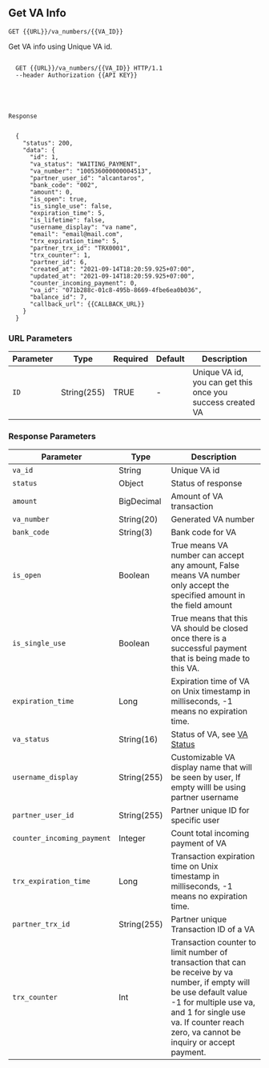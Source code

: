 ## Get VA Info
<p><api><code>GET {{URL}}/va_numbers/{{VA_ID}}</code></api></p>
<p>Get VA info using Unique VA id.</p>

<div class="highlight"><pre class="highlight"><code>
  <span class="nf">GET</span> <span class="nn">{{URL}}/va_numbers/{{VA_ID}}</span> <span class="kr">HTTP</span><span class="o">/</span><span class="m">1.1</span>
  <span class="s2">--header</span> <span class="nf">Authorization</span> <span class="s2">{{API KEY}}</span> 

  <br>
  <p class="n">Response</p>
  <span class="p">{</span>
    <span class="nt">&#34;status&#34;</span><span class="p">:</span> <span class="mi">200</span><span class="p">,</span>
    <span class="nt">&#34;data&#34;</span><span class="p">:</span> <span class="p">{</span>
      <span class="nt">&#34;id&#34;</span><span class="p">:</span> <span class="mi">1</span><span class="p">,</span>
      <span class="nt">&#34;va_status&#34;</span><span class="p">:</span> <span class="s2">&#34;WAITING_PAYMENT&#34;</span><span class="p">,</span>
      <span class="nt">&#34;va_number&#34;</span><span class="p">:</span> <span class="s2">&#34;100536000000004513&#34;</span><span class="p">,</span>
      <span class="nt">&#34;partner_user_id&#34;</span><span class="p">:</span> <span class="s2">&#34;alcantaros&#34;</span><span class="p">,</span>
      <span class="nt">&#34;bank_code&#34;</span><span class="p">:</span> <span class="s2">&#34;002&#34;</span><span class="p">,</span>
      <span class="nt">&#34;amount&#34;</span><span class="p">:</span> <span class="mi">0</span><span class="p">,</span>
      <span class="nt">&#34;is_open&#34;</span><span class="p">:</span> <span class="kc">true</span><span class="p">,</span>
      <span class="nt">&#34;is_single_use&#34;</span><span class="p">:</span> <span class="kc">false</span><span class="p">,</span>
      <span class="nt">&#34;expiration_time&#34;</span><span class="p">:</span> <span class="mi">5</span><span class="p">,</span>
      <span class="nt">&#34;is_lifetime&#34;</span><span class="p">:</span> <span class="kc">false</span><span class="p">,</span>
      <span class="nt">&#34;username_display&#34;</span><span class="p">:</span> <span class="s2">&#34;va name&#34;</span><span class="p">,</span>
      <span class="nt">&#34;email&#34;</span><span class="p">:</span> <span class="s2">&#34;email@mail.com&#34;</span><span class="p">,</span>
      <span class="nt">&#34;trx_expiration_time&#34;</span><span class="p">:</span> <span class="mi">5</span><span class="p">,</span>
      <span class="nt">&#34;partner_trx_id&#34;</span><span class="p">:</span> <span class="s2">&#34;TRX0001&#34;</span><span class="p">,</span>
      <span class="nt">&#34;trx_counter&#34;</span><span class="p">:</span> <span class="mi">1</span><span class="p">,</span>
      <span class="nt">&#34;partner_id&#34;</span><span class="p">:</span> <span class="mi">6</span><span class="p">,</span>
      <span class="nt">&#34;created_at&#34;</span><span class="p">:</span> <span class="s2">&#34;2021-09-14T18:20:59.925+07:00&#34;</span><span class="p">,</span>
      <span class="nt">&#34;updated_at&#34;</span><span class="p">:</span> <span class="s2">&#34;2021-09-14T18:20:59.925+07:00&#34;</span><span class="p">,</span>
      <span class="nt">&#34;counter_incoming_payment&#34;</span><span class="p">:</span> <span class="kc">0</span><span class="p">,</span>
      <span class="nt">&#34;va_id&#34;</span><span class="p">:</span> <span class="s2">&#34;071b288c-01c8-495b-8669-4fbe6ea0b036&#34;</span><span class="p">,</span>
      <span class="nt">&#34;balance_id&#34;</span><span class="p">:</span> <span class="mi">7</span><span class="p">,</span>
      <span class="nt">&#34;callback_url&#34;</span><span class="p">:</span> <span class="kc">{{CALLBACK_URL}}</span>
    <span class="p">}</span>
  <span class="p">}</span>
</span></code></pre></div>
<h3 id="url-parameters-get-va-info" type="normal">URL Parameters</h3>
<table><thead>
<tr>
<th>Parameter</th>
<th>Type</th>
<th>Required</th>
<th>Default</th>
<th>Description</th>
</tr>
</thead><tbody>
<tr>
<td><api><code>ID</code></api></td>
<td>String(255)</td>
<td>TRUE</td>
<td>-</td>
<td>Unique VA id, you can get this once you success created VA</td>
</tr>
</tbody></table>
<h3 id="response-parameters-get-va-info" type="normal">Response Parameters</h3>
<table><thead>
<tr>
<th>Parameter</th>
<th>Type</th>
<th>Description</th>
</tr>
</thead><tbody>
<tr>
<td><api><code>va_id</code></api></td>
<td>String</td>
<td>Unique VA id</td>
</tr>
<tr>
<td><api><code>status</code></api></td>
<td>Object</td>
<td>Status of response</code></td>
</tr>
<tr>
<td><api><code>amount</code></api></td>
<td>BigDecimal</td>
<td>Amount of VA transaction</td>
</tr>
<tr>
<td><api><code>va_number</code></api></td>
<td>String(20)</td>
<td>Generated VA number</td>
</tr>
<tr>
<td><api><code>bank_code</code></api></td>
<td>String(3)</td>
<td>Bank code for VA</td>
</tr>
<!-- <tr>
<td><api><code>bank_name</code></api></td>
<td>String(10)</td>
<td>Bank name of the VA</td>
</tr> -->
<tr>
<td><api><code>is_open</code></api></td>
<td>Boolean</td>
<td>True means VA number can accept any amount, False means VA number only accept the specified amount in the field amount</td>
</tr>
<tr>
<td><api><code>is_single_use</code></api></td>
<td>Boolean</td>
<td>True means that this VA should be closed once there is a successful payment that is being made to this VA.</td>
</tr>
<tr>
<td><api><code>expiration_time</code></api></td>
<td>Long</td>
<td>Expiration time of VA on Unix timestamp in milliseconds, -1 means no expiration time.</td>
</tr>
<tr>
<td><api><code>va_status</code></api></td>
<td>String(16)</td>
<td>Status of VA, see <a href="#static-va-status">VA Status</a></td>
</tr>
<tr>
<td><api><code>username_display</code></api></td>
<td>String(255)</td>
<td>Customizable VA display name that will be seen by user, If empty willl be using partner username</td>
</tr>
<tr>
<td><api><code>partner_user_id</code></api></td>
<td>String(255)</td>
<td>Partner unique ID for specific user</td>
</tr>
<!-- <tr>
<td><api><code>created</code></api></td>
<td>Long</td>
<td>Unix timestamp in milliseconds when VA created</td>
</tr> -->
<tr>
<td><api><code>counter_incoming_payment</code></api></td>
<td>Integer</td>
<td>Count total incoming payment of VA</td>
</tr>
<tr>
<td><api><code>trx_expiration_time</code></api></td>
<td>Long</td>
<td>Transaction expiration time on Unix timestamp in milliseconds, -1 means no expiration time.</td>
</tr>
<tr>
<td><api><code>partner_trx_id</code></api></td>
<td>String(255)</td>
<td>Partner unique Transaction ID of a VA</td>
</tr>
<tr>
<td><api><code>trx_counter</code></api></td>
<td>Int</td>
<td>Transaction counter to limit number of transaction that can be receive by va number, if empty will be use default value -1 for multiple use va, and 1 for single use va. If counter reach zero, va cannot be inquiry or accept payment.</td>
</tr>
</tbody></table>
